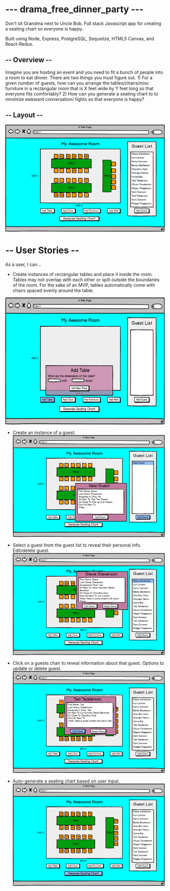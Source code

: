 # --- drama_free_dinner_party --- #

Don't sit Grandma next to Uncle Bob. Full stack Javascript app for creating a seating chart so everyone is happy. 

Built using Node, Express, PostgreSQL, Sequelize, HTML5 Canvas, and React-Redux.

## -- Overview -- ##

Imagine you are hosting an event and you need to fit a bunch of people into a room to eat dinner. There are two things you must figure out. 1) For a given number of guests, how can you arrange the tables/chairs/misc furniture in a rectangular room that is X feet wide by Y feet long so that everyone fits comfortably? 2) How can you generate a seating chart to to minimize awkward conversation/ fights so that everyone is happy? 

## -- Layout -- ##
![layout img](https://raw.githubusercontent.com/jffhtchr/drama_free_dinner_party/master/images/SeatingChart.png)

# -- User Stories -- #

As a user, I can…

- Create instances of rectangular tables and place it inside the room. Tables may not overlap with each other or spill outside the boundaries of the room. For the sake of an MVP, tables automatically come with chairs spaced evenly around the table.
<img src="https://raw.githubusercontent.com/jffhtchr/drama_free_dinner_party/master/images/AddTable.png" alt="Add Img Table"  height="400">



- Create an instance of a guest.
![Create Guest Img](https://raw.githubusercontent.com/jffhtchr/drama_free_dinner_party/master/images/CreateGuest.png)

- Select a guest from the guest list to reveal their personal info. Edit/delete guest.
![Edit Guest Img](https://raw.githubusercontent.com/jffhtchr/drama_free_dinner_party/master/images/EditGuest.png)

- Click on a guests chair to reveal information about that guest. Options to update or delete guest.
![Click Guest Chair Img](https://raw.githubusercontent.com/jffhtchr/drama_free_dinner_party/master/images/ClickGuestChair.png)

 
- Auto-generate a seating chart based on user input.
![Create Seating Chart Img](https://raw.githubusercontent.com/jffhtchr/drama_free_dinner_party/master/images/CreateSeatingChart.png)

